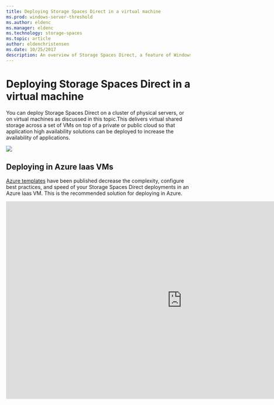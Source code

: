 ```yaml
---
title: Deploying Storage Spaces Direct in a virtual machine
ms.prod: windows-server-threshold
ms.author: eldenc
ms.manager: eldenc
ms.technology: storage-spaces
ms.topic: article
author: eldenchristensen
ms.date: 10/25/2017
description: An overview of Storage Spaces Direct, a feature of Windows Server Enterprise Edition that enables you to cluster servers with internal storage into a software-defined storage solution.
---
```

# Deploying Storage Spaces Direct in a virtual machine

You can deploy Storage Spaces Direct on a cluster of physical servers, or on virtual machines as discussed in this topic.This delivers virtual shared storage
across a set of VMs on top of a private or public cloud so that application high availability solutions can be deployed to increase the availability of applications.

![](media/7df3e97e0a6c0d988cc74ca4f7cd2e37.png)

## Deploying in Azure Iaas VMs

[Azure
templates](https://github.com/robotechredmond/301-storage-spaces-direct-md) have
been published decrease the complexity, configure best practices, and speed of
your Storage Spaces Direct deployments in an Azure Iaas VM. This is the
recommended solution for deploying in Azure.

<iframe
src="https://channel9.msdn.com/Series/Microsoft-Hybrid-Cloud-Best-Practices-for-IT-Pros/Step-by-Step-Deploy-Windows-Server-2016-Storage-Spaces-Direct-S2D-Cluster-in-Microsoft-Azure/player"
width="960" height="540" allowFullScreen frameBorder="0"\</iframe\>

## Considerations when deploying Storage Spaces Direct in a VM

The following considerations apply when deploying Storage Spaces Direct in a
virtualized environment.  
Note: Azure templates will automatically configure the below considerations for
you and are the recommended solution when deploying in Azure IaaS VMs.

-   Minimum of 2 nodes and maximum of 3 nodes

-   2-node deployments must configure a witness (Cloud Witness or File Share
    Witness)

-   Configure the virtual machines to be deployed across fault domains

    -   Azure – Configure Availability Set

    -   Hyper-V – Configure AntiAffinityClassNames on the VMs to separate the
        VMs across nodes

    -   VMware – Configure VM-VM Anti-Affinity rule by Creating a DRS Rule of
        type ‘Separate Virtual Machines” to separate the VMs across ESX hosts

-   Leverage low latency / high performance storage

    -   Azure Premium Storage managed disks are required

-   Deploy a flat storage design with no Caching Devices configured

-   Minimum of 2 virtual data disks presented to each VM (VHD / VHDX / VMDK)

    -   This number is different than bare-metal deployments because the virtual
        "drives" are files which are not susceptible to physical failures

-   Disable the automatic drive replacement capabilities in the Health Service
    by running the following PowerShell cmdlet:

    -   Get-storagesubsystem clus\* \| set-storagehealthsetting -name
        “System.Storage.PhysicalDisk.AutoReplace.Enabled” -value “False”

-   Not Supported: Host level Virtual Disk snapshot/restore

    -   Leverage traditional guest level backup solutions to backup and restore
        the data on the Storage Spaces Direct volumes

-   To give greater resiliency to possible VHD storage latency, increase the
    spaces I/O timeout value:

>   HKEY_LOCAL_MACHINE\\SYSTEM\\CurrentControlSet\\Services\\spaceport\\Parameters\\HwTimeout

dword:00002710

## See also

Additional Azure Iaas VM templates for deploying Storage Spaces Direct, video’s,
and step-by-step guides can be found at [this
link](https://blogs.msdn.microsoft.com/clustering/2017/02/14/deploying-an-iaas-vm-guest-clusters-in-microsoft-azure/).
